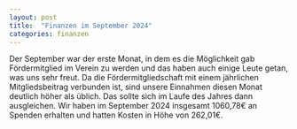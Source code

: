 ```yaml
---
layout: post
title:  "Finanzen im September 2024"
categories: finanzen
---
```

Der September war der erste Monat, in dem es die Möglichkeit gab Fördermitglied im Verein zu werden und das haben auch einige Leute getan, was uns sehr freut. Da die Fördermitgliedschaft mit einem jährlichen Mitgliedsbeitrag verbunden ist, sind unsere Einnahmen diesen Monat deutlich höher als üblich. Das sollte sich im Laufe des Jahres dann ausgleichen. Wir haben im September 2024 insgesamt 1060,78€ an Spenden erhalten und hatten Kosten in Höhe von 262,01€.
